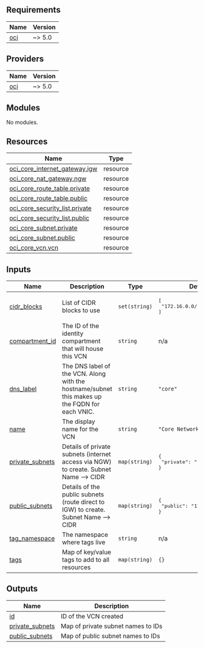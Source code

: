 <!-- BEGIN_TF_DOCS -->
## Requirements

| Name | Version |
|------|---------|
| <a name="requirement_oci"></a> [oci](#requirement\_oci) | ~> 5.0 |

## Providers

| Name | Version |
|------|---------|
| <a name="provider_oci"></a> [oci](#provider\_oci) | ~> 5.0 |

## Modules

No modules.

## Resources

| Name | Type |
|------|------|
| [oci_core_internet_gateway.igw](https://registry.terraform.io/providers/oracle/oci/latest/docs/resources/core_internet_gateway) | resource |
| [oci_core_nat_gateway.ngw](https://registry.terraform.io/providers/oracle/oci/latest/docs/resources/core_nat_gateway) | resource |
| [oci_core_route_table.private](https://registry.terraform.io/providers/oracle/oci/latest/docs/resources/core_route_table) | resource |
| [oci_core_route_table.public](https://registry.terraform.io/providers/oracle/oci/latest/docs/resources/core_route_table) | resource |
| [oci_core_security_list.private](https://registry.terraform.io/providers/oracle/oci/latest/docs/resources/core_security_list) | resource |
| [oci_core_security_list.public](https://registry.terraform.io/providers/oracle/oci/latest/docs/resources/core_security_list) | resource |
| [oci_core_subnet.private](https://registry.terraform.io/providers/oracle/oci/latest/docs/resources/core_subnet) | resource |
| [oci_core_subnet.public](https://registry.terraform.io/providers/oracle/oci/latest/docs/resources/core_subnet) | resource |
| [oci_core_vcn.vcn](https://registry.terraform.io/providers/oracle/oci/latest/docs/resources/core_vcn) | resource |

## Inputs

| Name | Description | Type | Default | Required |
|------|-------------|------|---------|:--------:|
| <a name="input_cidr_blocks"></a> [cidr\_blocks](#input\_cidr\_blocks) | List of CIDR blocks to use | `set(string)` | <pre>[<br>  "172.16.0.0/16"<br>]</pre> | no |
| <a name="input_compartment_id"></a> [compartment\_id](#input\_compartment\_id) | The ID of the identity compartment that will house this VCN | `string` | n/a | yes |
| <a name="input_dns_label"></a> [dns\_label](#input\_dns\_label) | The DNS label of the VCN. Along with the hostname/subnet this makes up the FQDN for each VNIC. | `string` | `"core"` | no |
| <a name="input_name"></a> [name](#input\_name) | The display name for the VCN | `string` | `"Core Network"` | no |
| <a name="input_private_subnets"></a> [private\_subnets](#input\_private\_subnets) | Details of private subnets (internet access via NGW) to create. Subnet Name --> CIDR | `map(string)` | <pre>{<br>  "private": "172.16.0.16/28"<br>}</pre> | no |
| <a name="input_public_subnets"></a> [public\_subnets](#input\_public\_subnets) | Details of the public subnets (route direct to IGW) to create. Subnet Name --> CIDR | `map(string)` | <pre>{<br>  "public": "172.16.0.0/28"<br>}</pre> | no |
| <a name="input_tag_namespace"></a> [tag\_namespace](#input\_tag\_namespace) | The namespace where tags live | `string` | n/a | yes |
| <a name="input_tags"></a> [tags](#input\_tags) | Map of key/value tags to add to all resources | `map(string)` | `{}` | no |

## Outputs

| Name | Description |
|------|-------------|
| <a name="output_id"></a> [id](#output\_id) | ID of the VCN created |
| <a name="output_private_subnets"></a> [private\_subnets](#output\_private\_subnets) | Map of private subnet names to IDs |
| <a name="output_public_subnets"></a> [public\_subnets](#output\_public\_subnets) | Map of public subnet names to IDs |
<!-- END_TF_DOCS -->